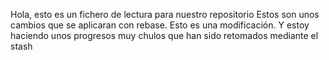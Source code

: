 Hola, esto es un fichero de lectura para nuestro repositorio
Estos son unos cambios que se aplicaran con rebase.
Esto es una modificación. Y estoy haciendo unos progresos muy chulos que han sido retomados mediante el stash
